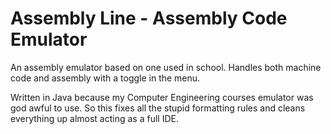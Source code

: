 # Assembly Line - Assembly Code Emulator

An assembly emulator based on one used in school. Handles both machine code and assembly with a toggle in the menu. 

Written in Java because my Computer Engineering courses emulator was god awful to use. So this fixes all the stupid formatting rules and cleans everything up almost acting as a full IDE.
